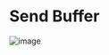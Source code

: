 # Send Buffer

![image](https://user-images.githubusercontent.com/68372094/159879841-2224dee2-559d-4156-bed8-93649db3011a.png)
